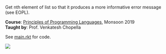 Get nth element of list so that it produces a more informative error message (see EOPL).

**Course**: [Principles of Programming Languages], Monsoon 2019<br>
**Taught by**: Prof. Venkatesh Chopella

See [main.rkt] for code.

![](https://ga-beacon.deno.dev/G-G1E8HNDZYY:v51jklKGTLmC3LAZ4rJbIQ/github.com/moocf/list-get-informative.racket)

[Principles of Programming Languages]: https://github.com/iiithf/principles-of-programming-languages
[main.rkt]: main.rkt
